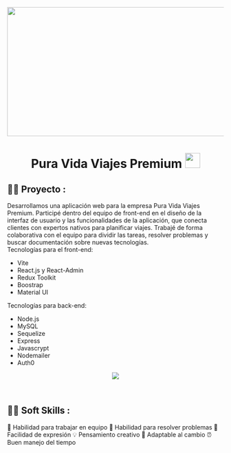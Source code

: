 <div align="center">
    <img src="https://images.pexels.com/photos/3601425/pexels-photo-3601425.jpeg?auto=compress&cs=tinysrgb&w=1260&h=750&dpr=1200"  width="1200" height="300"> 
</div >
    <h1 align="center"> Pura Vida Viajes Premium <img src="https://media.giphy.com/media/hvRJCLFzcasrR4ia7z/giphy.gif" width="35"></h1>
   
    
## 👨‍💻 Proyecto  :
Desarrollamos una aplicación web para la empresa Pura Vida Viajes Premium. Participé dentro del equipo de front-end en el diseño de la interfaz de usuario y las funcionalidades de la aplicación, que conecta clientes con expertos nativos para planificar viajes. Trabajé de forma colaborativa con el equipo para dividir las tareas, resolver problemas y buscar documentación sobre nuevas tecnologías.
<br/>
Tecnologías para el front-end:
- Vite
- React.js y React-Admin
- Redux Toolkit
- Boostrap
- Material UI

Tecnologías para back-end:
- Node.js
- MySQL
- Sequelize
- Express
- Javascrypt
- Nodemailer
- Auth0

<p align="center">
  <a href="https://skillicons.dev">
    <img src="https://skillicons.dev/icons?i=vite,js,nodejs,react,redux,mysql,sequelize,express,materialui " />
  </a>
</p>

<br>

## 🧑‍💻 Soft Skills  :
🤝 Habilidad para trabajar en equipo
🧩 Habilidad para resolver problemas
📢 Facilidad de expresión
💡 Pensamiento creativo
🌱 Adaptable al cambio
⏰ Buen manejo del tiempo

